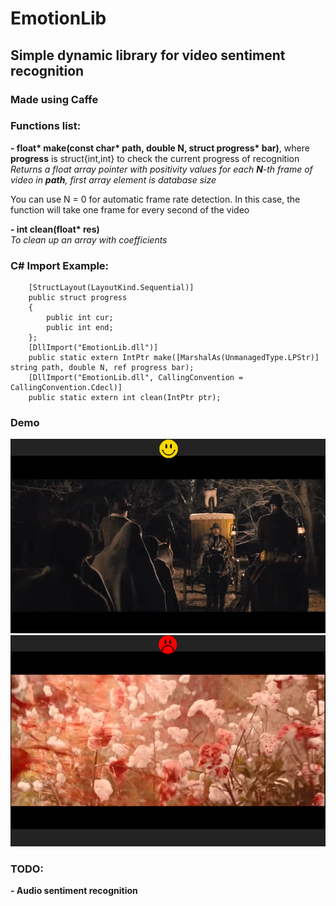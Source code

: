 # EmotionLib
## Simple dynamic library for video sentiment recognition
### Made using Caffe  
### Functions list:  
__- float* make(const char* path, double N, struct progress* bar)__, where **progress** is struct{int,int} to check the current progress of recognition  
_Returns a float array pointer with positivity values for each __N__-th frame of video in **path**, first array element is database size_


You can use N = 0 for automatic frame rate detection. In this case, the function will take one frame for every second of the video  

__- int clean(float* res)__  
_To clean up an array with coefficients_

### C# Import Example:
        [StructLayout(LayoutKind.Sequential)]
        public struct progress
        {
            public int cur;
            public int end;
        };
        [DllImport("EmotionLib.dll")]
        public static extern IntPtr make([MarshalAs(UnmanagedType.LPStr)] string path, double N, ref progress bar);
        [DllImport("EmotionLib.dll", CallingConvention = CallingConvention.Cdecl)]
        public static extern int clean(IntPtr ptr);
### Demo
![alt text](https://raw.githubusercontent.com/EmotionEngi/EmotionLib/master/Demo/1.png)
![alt text](https://raw.githubusercontent.com/EmotionEngi/EmotionLib/master/Demo/2.png)
### TODO:
**- Audio sentiment recognition**
